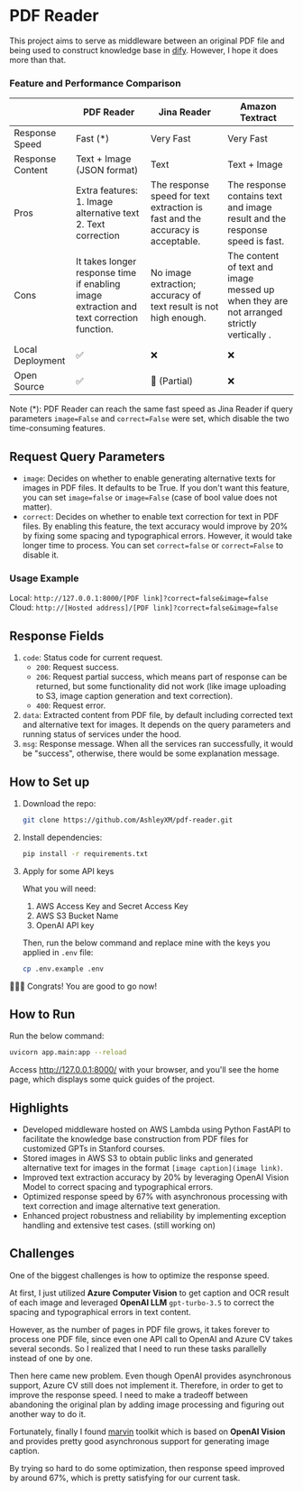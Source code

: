 # PDF Reader

This project aims to serve as middleware between an original PDF file and being used to construct knowledge base in [dify](https://dify.ai/). However, I hope it does more than that.


### Feature and Performance Comparison

|                  | PDF Reader                                                                               | Jina Reader                                                                    | Amazon Textract                                                                          |
|------------------|------------------------------------------------------------------------------------------|--------------------------------------------------------------------------------|------------------------------------------------------------------------------------------|
| Response Speed   | Fast (*)                                                                                 | Very Fast                                                                      | Very Fast                                                                                |
| Response Content | Text + Image (JSON format)                                                               | Text                                                                           | Text + Image                                                                             |
| Pros             | Extra features: 1. Image alternative text  2. Text correction                            | The response speed for text extraction is fast and the accuracy is acceptable. | The response contains text and image result and the response speed is fast.              |
| Cons             | It takes longer response time if enabling image extraction and text correction function. | No image extraction; accuracy of text result is not high enough.               | The content of text and image messed up when they are not arranged strictly vertically . |
| Local Deployment | ✅                                                                                        | ❌                                                                              | ❌                                                                                        |
| Open Source      | ✅                                                                                        | 🤔 (Partial)                                                                   | ❌                                                                                        |

Note (*): PDF Reader can reach the same fast speed as Jina Reader if query parameters `image=False` and `correct=False` were set, which disable the two time-consuming features.

## Request Query Parameters
- `image`: Decides on whether to enable generating alternative texts for images in PDF files. It defaults to be True. If you don't want this feature, you can set `image=false` or `image=False` (case of bool value does not matter).
- `correct`: Decides on whether to enable text correction for text in PDF files. By enabling this feature, the text accuracy would improve by 20% by fixing some spacing and typographical errors. However, it would take longer time to process. You can set `correct=false` or `correct=False` to disable it.

### Usage Example
Local: `http://127.0.0.1:8000/[PDF link]?correct=false&image=false`
Cloud: `http://[Hosted address]/[PDF link]?correct=false&image=false`

## Response Fields
1. `code`: Status code for current request.
   - `200`: Request success.
   - `206`: Request partial success, which means part of response can be returned, but some functionality did not work (like image uploading to S3, image caption generation and text correction).
   - `400`: Request error.
2. `data`: Extracted content from PDF file, by default including corrected text and alternative text for images. It depends on the query parameters and running status of services under the hood.
3. `msg`: Response message. When all the services ran successfully, it would be "success", otherwise, there would be some explanation message.

## How to Set up
1. Download the repo:
   ```bash
   git clone https://github.com/AshleyXM/pdf-reader.git
   ```
2. Install dependencies:
   ```bash
   pip install -r requirements.txt
   ```
3. Apply for some API keys

   What you will need:

   1. AWS Access Key and Secret Access Key
   2. AWS S3 Bucket Name
   3. OpenAI API key

   Then, run the below command and replace mine with the keys you applied in `.env` file:

   ```bash
   cp .env.example .env
   ```

🎉🎉🎉 Congrats! You are good to go now!

## How to Run
Run the below command:
   ```bash
   uvicorn app.main:app --reload
   ```

Access http://127.0.0.1:8000/ with your browser, and you'll see the home page, which displays some quick guides of the project.

## Highlights
- Developed middleware hosted on AWS Lambda using Python FastAPI to facilitate the knowledge base construction from PDF files for customized GPTs in Stanford courses.
- Stored images in AWS S3 to obtain public links and generated alternative text for images in the format `[image caption](image link)`.
- Improved text extraction accuracy by 20% by leveraging OpenAI Vision Model to correct spacing and typographical errors.
- Optimized response speed by 67% with asynchronous processing with text correction and image alternative text generation.
- Enhanced project robustness and reliability by implementing exception handling and extensive test cases. (still working on)


## Challenges
One of the biggest challenges is how to optimize the response speed. 

At first, I just utilized **Azure Computer Vision** to get caption and OCR result of each image and leveraged **OpenAI LLM** `gpt-turbo-3.5` to correct the spacing and typographical errors in text content.

However, as the number of pages in PDF file grows, it takes forever to process one PDF file, since even one API call to OpenAI and Azure CV takes several seconds. So I realized that I need to run these tasks parallelly instead of one by one.

Then here came new problem. Even though OpenAI provides asynchronous support, Azure CV still does not implement it. Therefore, in order to get to improve the response speed. I need to make a tradeoff between abandoning the original plan by adding image processing and figuring out another way to do it.

Fortunately, finally I found [marvin](https://www.askmarvin.ai/docs/vision/captioning/#async-support) toolkit which is based on **OpenAI Vision** and provides pretty good asynchronous support for generating image caption.

By trying so hard to do some optimization, then response speed improved by around 67%, which is pretty satisfying for our current task.

